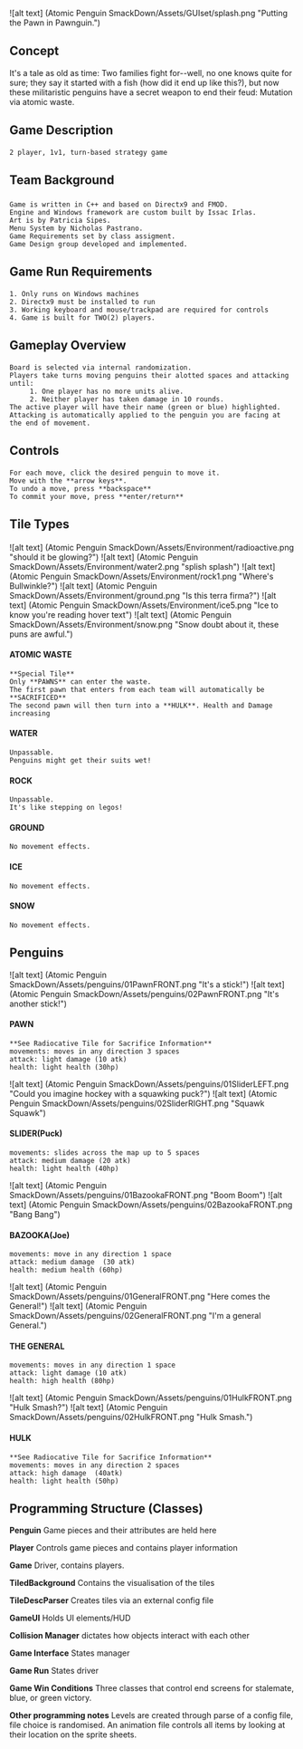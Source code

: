 ![alt text] (Atomic Penguin SmackDown/Assets/GUIset/splash.png "Putting the Pawn in Pawnguin.")


## Concept
It's a tale as old as time: Two families fight for--well, no one knows  quite for sure; they say it started with a fish (how did it end up like this?), but now these militaristic penguins have a secret weapon to end their feud: Mutation via atomic waste.

## Game Description
####
    2 player, 1v1, turn-based strategy game

## Team Background
##### 
    Game is written in C++ and based on Directx9 and FMOD. 
    Engine and Windows framework are custom built by Issac Irlas.
    Art is by Patricia Sipes.
    Menu System by Nicholas Pastrano.
    Game Requirements set by class assigment.
    Game Design group developed and implemented.
    
    
## Game Run Requirements
####
    1. Only runs on Windows machines
    2. Directx9 must be installed to run
    3. Working keyboard and mouse/trackpad are required for controls
    4. Game is built for TWO(2) players.

## Gameplay Overview
####
    Board is selected via internal randomization.
    Players take turns moving penguins their alotted spaces and attacking until:
         1. One player has no more units alive.
         2. Neither player has taken damage in 10 rounds.
    The active player will have their name (green or blue) highlighted.
    Attacking is automatically applied to the penguin you are facing at the end of movement.

    
## Controls
####
    For each move, click the desired penguin to move it.
    Move with the **arrow keys**.
    To undo a move, press **backspace**
    To commit your move, press **enter/return**
    
         
## Tile Types
####
![alt text] (Atomic Penguin SmackDown/Assets/Environment/radioactive.png "should it be glowing?")
![alt text] (Atomic Penguin SmackDown/Assets/Environment/water2.png "splish splash")
![alt text] (Atomic Penguin SmackDown/Assets/Environment/rock1.png "Where's Bullwinkle?")
![alt text] (Atomic Penguin SmackDown/Assets/Environment/ground.png "Is this terra firma?")
![alt text] (Atomic Penguin SmackDown/Assets/Environment/ice5.png "Ice to know you're reading hover text")
![alt text] (Atomic Penguin SmackDown/Assets/Environment/snow.png "Snow doubt about it, these puns are awful.")


 
#### ATOMIC WASTE
    **Special Tile**
    Only **PAWNS** can enter the waste.
    The first pawn that enters from each team will automatically be **SACRIFICED**
    The second pawn will then turn into a **HULK**. Health and Damage increasing
#### WATER
    Unpassable.
    Penguins might get their suits wet!
#### ROCK
    Unpassable.
    It's like stepping on legos!
#### GROUND
    No movement effects.
#### ICE
    No movement effects.
#### SNOW
    No movement effects.

    
## Penguins
![alt text] (Atomic Penguin SmackDown/Assets/penguins/01PawnFRONT.png "It's a stick!") 
![alt text] (Atomic Penguin SmackDown/Assets/penguins/02PawnFRONT.png "It's another stick!")
#### PAWN
    **See Radiocative Tile for Sacrifice Information**
    movements: moves in any direction 3 spaces
    attack: light damage (10 atk)
    health: light health (30hp)


![alt text] (Atomic Penguin SmackDown/Assets/penguins/01SliderLEFT.png "Could you imagine hockey with a squawking puck?")
![alt text] (Atomic Penguin SmackDown/Assets/penguins/02SliderRIGHT.png "Squawk Squawk")
#### SLIDER(Puck)
    movements: slides across the map up to 5 spaces
    attack: medium damage (20 atk)
    health: light health (40hp)
    
![alt text] (Atomic Penguin SmackDown/Assets/penguins/01BazookaFRONT.png "Boom Boom")
![alt text] (Atomic Penguin SmackDown/Assets/penguins/02BazookaFRONT.png "Bang Bang")
#### BAZOOKA(Joe)
    movements: move in any direction 1 space
    attack: medium damage  (30 atk)
    health: medium health (60hp)
 
![alt text] (Atomic Penguin SmackDown/Assets/penguins/01GeneralFRONT.png "Here comes the General!")
![alt text] (Atomic Penguin SmackDown/Assets/penguins/02GeneralFRONT.png "I'm a general General.")
#### THE GENERAL
    movements: moves in any direction 1 space
    attack: light damage (10 atk)
    health: high health (80hp)
    
![alt text] (Atomic Penguin SmackDown/Assets/penguins/01HulkFRONT.png "Hulk Smash?")
![alt text] (Atomic Penguin SmackDown/Assets/penguins/02HulkFRONT.png "Hulk Smash.")
#### HULK
    **See Radiocative Tile for Sacrifice Information**
    movements: moves in any direction 2 spaces
    attack: high damage  (40atk)
    health: light health (50hp)




## Programming Structure (Classes)
**Penguin**
    Game pieces and their attributes are held here
    
**Player**
    Controls game pieces and contains player information

**Game**
    Driver, contains players.

**TiledBackground**
    Contains the visualisation of the tiles

**TileDescParser**
    Creates tiles via an external config file
    
**GameUI**
    Holds UI elements/HUD
    
**Collision Manager**
    dictates how objects interact with each other
    
**Game Interface**
    States manager
    
**Game Run**
    States driver
    
**Game Win Conditions**
    Three classes that control end screens for stalemate, blue, or green victory.
    
**Other programming notes**
    Levels are created through parse of a config file, file choice is randomised. An animation file controls all items by looking at their location on the sprite sheets.
